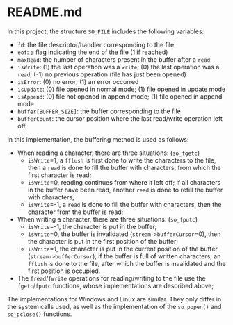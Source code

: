 # README.md

In this project, the structure `SO_FILE` includes the following variables:
- `fd`: the file descriptor/handler corresponding to the file
- `eof`: a flag indicating the end of the file (1 if reached)
- `maxRead`: the number of characters present in the buffer after a `read`
- `isWrite`: (1) the last operation was a `write`; (0) the last operation was a `read`; (-1) no previous operation (file has just been opened)
- `isError`: (0) no error; (1) an error occurred
- `isUpdate`: (0) file opened in normal mode; (1) file opened in update mode
- `isAppend`: (0) file not opened in append mode; (1) file opened in append mode
- `buffer[BUFFER_SIZE]`: the buffer corresponding to the file
- `bufferCount`: the cursor position where the last read/write operation left off

In this implementation, the buffering method is used as follows:
- When reading a character, there are three situations: (`so_fgetc`)
  - `isWrite`=1, a `fflush` is first done to write the characters to the file, then a `read` is done to fill the buffer with characters, from which the first character is read;
  - `isWrite`=0, reading continues from where it left off; if all characters in the buffer have been read, another `read` is done to refill the buffer with characters;
  - `isWrite`=-1, a `read` is done to fill the buffer with characters, then the character from the buffer is read;
- When writing a character, there are three situations: (`so_fputc`)
  - `isWrite`=-1, the character is put in the buffer;
  - `isWrite`=0, the buffer is invalidated (`stream->bufferCursor`=0), then the character is put in the first position of the buffer;
  - `isWrite`=1, the character is put in the current position of the buffer (`stream->bufferCursor`); if the buffer is full of written characters, an `fflush` is done to the file, after which the buffer is invalidated and the first position is occupied.
- The `fread`/`fwrite` operations for reading/writing to the file use the `fgetc`/`fputc` functions, whose implementations are described above;

The implementations for Windows and Linux are similar. They only differ in the system calls used, as well as the implementation of the `so_popen()` and `so_pclose()` functions.

